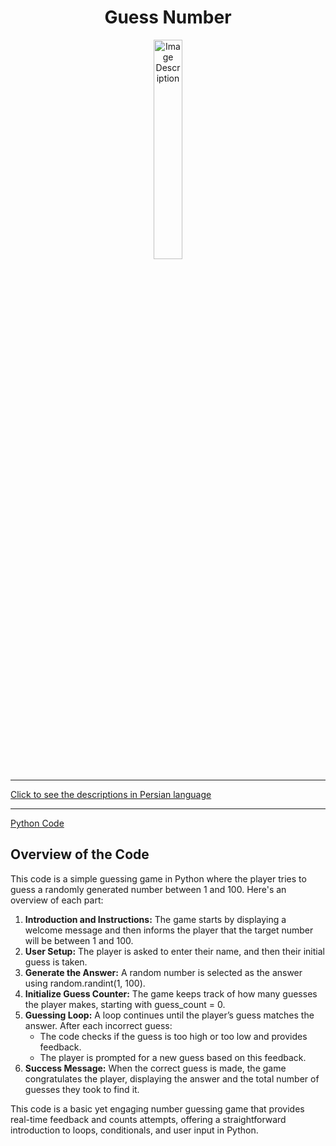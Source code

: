 <div align="center">

# Guess Number
<img src="https://media2.giphy.com/media/kuofpmsWLJxTk2oDaS/200w.gif?cid=6c09b9522jzqy0ngpj5tjq31iilcgr834755ckwurnwn2jcw&ep=v1_gifs_search&rid=200w.gif&ct=g" alt="Image Description" width="30%">
</div>
<hr>

[Click to see the descriptions in Persian language](GuessNumberPersian.md)
<hr>

[Python Code](GuessNumberEnglish.py)

## Overview of the Code
This code is a simple guessing game in Python where the player tries to guess a randomly generated number between 1 and 100. Here's an overview of each part:
1. <b>Introduction and Instructions:</b> The game starts by displaying a welcome message and then informs the player that the target number will be between 1 and 100.
2. <b>User Setup:</b> The player is asked to enter their name, and then their initial guess is taken.
3. <b>Generate the Answer:</b> A random number is selected as the answer using random.randint(1, 100).
4. <b>Initialize Guess Counter:</b> The game keeps track of how many guesses the player makes, starting with guess_count = 0.
5. <b>Guessing Loop:</b> A loop continues until the player’s guess matches the answer. After each incorrect guess:
   - The code checks if the guess is too high or too low and provides feedback.
   - The player is prompted for a new guess based on this feedback.
6. <b>Success Message:</b> When the correct guess is made, the game congratulates the player, displaying the answer and the total number of guesses they took to find it.

This code is a basic yet engaging number guessing game that provides real-time feedback and counts attempts, offering a straightforward introduction to loops, conditionals, and user input in Python.
